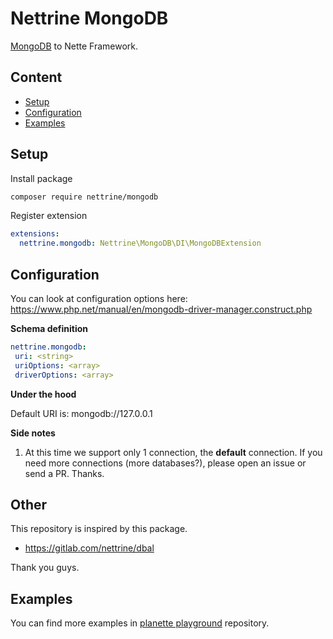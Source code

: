 # Nettrine MongoDB

[MongoDB](https://github.com/mongodb/mongo-php-library) to Nette Framework.


## Content
- [Setup](#setup)
- [Configuration](#configuration)
- [Examples](#examples)


## Setup

Install package

```bash
composer require nettrine/mongodb
```

Register extension

```yaml
extensions:
  nettrine.mongodb: Nettrine\MongoDB\DI\MongoDBExtension
```

## Configuration

You can look at configuration options here: https://www.php.net/manual/en/mongodb-driver-manager.construct.php

**Schema definition**

 ```yaml
nettrine.mongodb:
  uri: <string>
  uriOptions: <array>
  driverOptions: <array>
```

**Under the hood**

Default URI is: mongodb://127.0.0.1

**Side notes**

1. At this time we support only 1 connection, the **default** connection. If you need more connections (more databases?), please open an issue or send a PR. Thanks.


## Other

This repository is inspired by this package.

- https://gitlab.com/nettrine/dbal

Thank you guys.


## Examples

You can find more examples in [planette playground](https://github.com/planette/playground) repository.
